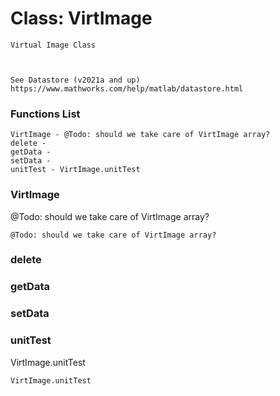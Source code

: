 # Class: VirtImage



    
    Virtual Image Class  
      
      
      
    See Datastore (v2021a and up)  
    https://www.mathworks.com/help/matlab/datastore.html  
      
      

### Functions List

    VirtImage - @Todo: should we take care of VirtImage array?
    delete - 
    getData - 
    setData - 
    unitTest - VirtImage.unitTest

### VirtImage

@Todo: should we take care of VirtImage array?


    
    @Todo: should we take care of VirtImage array?  


### delete




    


### getData




    


### setData




    


### unitTest

VirtImage.unitTest


    
    VirtImage.unitTest  
      



